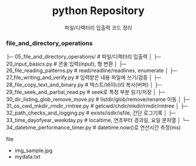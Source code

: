 

<h1 align="center">python Repository</h1>
<p align="center">
  <span>파일/디렉터리 입출력 코드 정리</a></span><br/>
</p>

### file_and_directory_operations
├─ 05_file_and_directory_operations/        #  파일/디렉터리 입출력
│  ├─ 20_input_basics.py                    # 콘솔 입력(input), 형 변환
│  ├─ 26_file_reading_patterns.py           # read/readline/readlines, enumerate
│  ├─ 27_file_writing_and_verify.py         # 입력받은 내용 파일에 쓰기/검증
│  ├─ 28_file_copy_text_and_binary.py       # 텍스트/바이너리 복사(버퍼)
│  ├─ 29_file_seek_and_partial_read.py      # seek로 특정 부분 읽기/저장
│  ├─ 30_dir_listing_glob_remove_move.py    # listdir/glob/remove/rename 이동
│  ├─ 31_os_cwd_mkdir_rmdir_rmtree.py       # getcwd/chdir/mkdir/rmdir/rmtree
│  ├─ 32_path_checks_and_logging.py         # exists/isdir/isfile, 간단 로그기록
│  ├─ 33_time_dayofyear_weekday.py          # localtime, 연초부터 경과일, 요일 문자열
│  └─ 34_datetime_performance_timer.py      # datetime.now()로 연산시간 측정(ms)

file
- img_sample.jpg
- mydata.txt